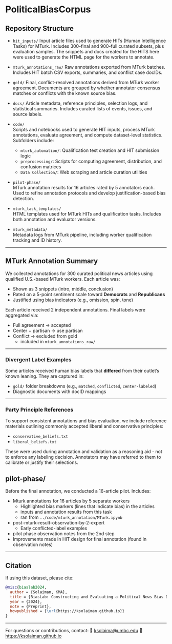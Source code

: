 # PoliticalBiasCorpus

## Repository Structure

- `hit_inputs/`
Input article files used to generate HITs (Human Intelligence Tasks) for MTurk. Includes 300-final and 900-full curated subsets, plus evaluation samples. The snippets and docs created for the HITS here were used to generate the HTML page for the workers to annotate.

- `mturk_annotations_raw/`
  Raw annotations exported from MTurk batches. Includes HIT batch CSV exports, summaries, and conflict case docIDs.

- `gold/`
  Final, conflict-resolved annotations derived from MTurk worker agreement. Documents are grouped by whether annotator consensus matches or conflicts with the known source bias.

- `docs/`
  Article metadata, reference principles, selection logs, and statistical summaries. Includes curated lists of events, issues, and source labels.
- `code/`  
  Scripts and notebooks used to generate HIT inputs, process MTurk annotations, evaluate agreement, and compute dataset-level statistics. Subfolders include:
  - `mturk_automation/`: Qualification test creation and HIT submission logic
  - `preprocessing/`: Scripts for computing agreement, distribution, and confusion matrices
  - `Data Collection/`: Web scraping and article curation utilities

- `pilot-phase/`  
  MTurk annotation results for 16 articles rated by 5 annotators each. Used to refine annotation protocols and develop justification-based bias detection.

- `mturk_task_templates/`  
  HTML templates used for MTurk HITs and qualification tasks. Includes both annotation and evaluator versions.

- `mturk_metadata/`  
  Metadata logs from MTurk pipeline, including worker qualification tracking and ID history.

---


## MTurk Annotation Summary

We collected annotations for 300 curated political news articles using qualified U.S.-based MTurk workers. Each article was:

- Shown as 3 snippets (intro, middle, conclusion)
- Rated on a 5-point sentiment scale toward **Democrats** and **Republicans**
- Justified using bias indicators (e.g., omission, spin, tone)

Each article received 2 independent annotations. Final labels were aggregated via:

- Full agreement → accepted
- Center + partisan → use partisan
- Conflict → excluded from gold
  - included in `mturk_annotations_raw/`

---

### Divergent Label Examples

Some articles received human bias labels that **differed** from their outlet’s known leaning. 
They are captured in:
- `gold/` folder breakdowns (e.g., `matched`, `conflicted`, `center-labeled`)
- Diagnostic documents with docID mappings

---

### Party Principle References

To support consistent annotations and bias evaluation, we include reference materials outlining commonly accepted liberal and conservative principles:

- `conservative_beliefs.txt`
- `liberal_beliefs.txt`

<!-- These references informed interpretation but were not prescriptive. -->
These were used during annotation and validation as a reasoning aid - not to enforce any labeling decision. Annotators may have referred to them to calibrate or justify their selections.


## pilot-phase/

Before the final annotation, we conducted a 16-article pilot. Includes:
- Mturk annotations for 16 articles by 5 separate workers
  - Highlighted bias markers (lines that indicate bias) in the articles
  - inputs and annotation results from this task
  - ran from `../code/mturk_annotation/MTurk.ipynb`
- post-mturk-result-observation-by-2-expert
  - Early conflicted-label examples
- pilot phase observation notes from the 2nd step
- Improvements made in HIT design for final annotation (found in observation notes)


---

## Citation

If using this dataset, please cite:

```bibtex
@misc{biaslab2024,
  author = {Solaiman, KMA},
  title = {BiasLab: Constructing and Evaluating a Political News Bias Dataset via Crowd-Sourced Annotation},
  year = {2024},
  note = {Preprint},
  howpublished = {\url{https://ksolaiman.github.io}}
}
```

---

For questions or contributions, contact:
📧 ksolaima@umbc.edu
🔗 https://ksolaiman.github.io